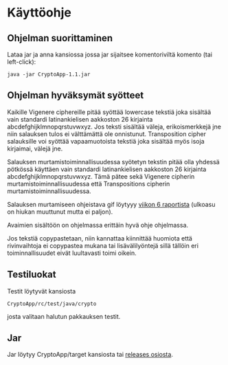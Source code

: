 # Käyttöohje

## Ohjelman suorittaminen

Lataa jar ja anna kansiossa jossa jar sijaitsee komentoriviltä komento (tai left-click):

    java -jar CryptoApp-1.1.jar

## Ohjelman hyväksymät syötteet

Kaikille Vigenere ciphereille pitää syöttää lowercase tekstiä joka sisältää vain standardi latinankielisen aakkoston 26 kirjainta abcdefghijklmnopqrstuvwxyz. Jos teksti sisältää väleja, erikoismerkkejä jne niin salauksen tulos ei välttämättä ole onnistunut. Transposition cipher salauksille voi syöttää vapaamuotoista tekstiä joka sisältää myös isoja kirjaimai, välejä jne.

Salauksen murtamistoiminnallisuudessa syötetyn tekstin pitää olla yhdessä pötkössä käyttäen vain standardi latinankielisen aakkoston 26 kirjainta abcdefghijklmnopqrstuvwxyz. Tämä pätee sekä Vigenere cipherin murtamistoiminnallisuudessa että Transpositions cipherin murtamistoiminnallisuudessa.

Salauksen murtamiseen ohjeistava gif löytyyy [viikon 6 raportista](https://github.com/Jsos17/Classic-crypto/blob/master/documentation/Viikkoraportti-6.md) (ulkoasu on hiukan muuttunut mutta ei paljon).

Avaimien sisältöön on ohjelmassa erittäin hyvä ohje ohjelmassa.

Jos tekstiä copypastetaan, niin kannattaa kiinnittää huomiota että rivinvaihtoja ei copypastea mukana tai lisävälilyöntejä sillä tällöin eri toiminnallisuudet eivät luultavasti toimi oikein.

## Testiluokat

Testit löytyvät kansiosta 

    CryptoApp/rc/test/java/crypto
    
josta valitaan halutun pakkauksen testit.

## Jar

Jar löytyy CryptoApp/target kansiosta tai [releases osiosta](https://github.com/Jsos17/Classic-crypto/releases/tag/crypto1.1).
